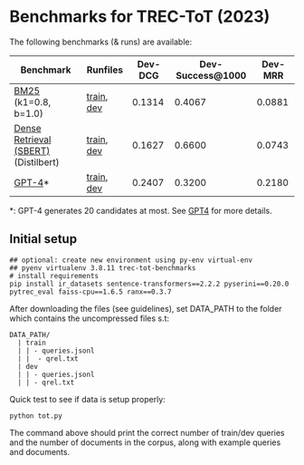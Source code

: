 # Benchmarks for TREC-ToT (2023)

The following benchmarks (& runs) are available:


| Benchmark            | Runfiles | Dev-DCG | Dev-Success@1000 | Dev-MRR  |
|----------------------|----------|----------|-----------------|-------|
| [BM25](docs/BM25.md) (k1=0.8, b=1.0) |  [train](runs/bm25/train.run), [dev](runs/bm25/dev.run)     | 0.1314 |    0.4067 | 0.0881 |
| [Dense Retrieval (SBERT)](docs/DENSE.md) (Distilbert) |  [train](runs/distilbert/train.run), [dev](runs/distilbert/dev.run)  | 0.1627 |  0.6600  |  0.0743 |
| [GPT-4](docs/GPT4.md)* | [train](runs/gpt4/train.run), [dev](runs/gpt4/dev.run) | 0.2407 | 0.3200 | 0.2180 | 

*: GPT-4 generates 20 candidates at most. See [GPT4](GPT4.md) for more details.


## Initial setup 

```
## optional: create new environment using py-env virtual-env
## pyenv virtualenv 3.8.11 trec-tot-benchmarks
# install requirements 
pip install ir_datasets sentence-transformers==2.2.2 pyserini==0.20.0 pytrec_eval faiss-cpu==1.6.5 ranx==0.3.7
``` 

After downloading the files (see guidelines), set DATA_PATH to the folder which 
contains the uncompressed files s.t:
```
DATA_PATH/
  | train
  | | - queries.jsonl
  | |  - qrel.txt
  | dev 
  | | - queries.jsonl
  | | - qrel.txt
``` 


Quick test to see if data is setup properly:
```
python tot.py
```
The command above should print the correct number of train/dev queries and the number of documents 
in the corpus, along with example queries and documents.
